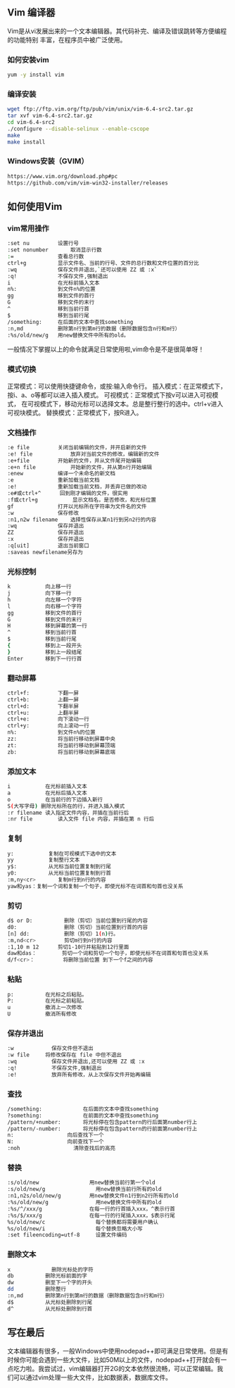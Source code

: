 ## Vim 编译器
Vim是从vi发展出来的一个文本编辑器。其代码补完、编译及错误跳转等方便编程的功能特别 丰富，在程序员中被广泛使用。

### 如何安装vim

```bash
yum -y install vim
```

### 编译安装

```bash
wget ftp://ftp.vim.org/ftp/pub/vim/unix/vim-6.4-src2.tar.gz
tar xvf vim-6.4-src2.tar.gz
cd vim-6.4-src2
./configure --disable-selinux --enable-cscope
make
make install
```

### Windows安装（GVIM）
```bash
https://www.vim.org/download.php#pc
https://github.com/vim/vim-win32-installer/releases
```

## 如何使用Vim

### vim常用操作

```bash
:set nu			设置行号
:set nonumber		取消显示行数
:=				查看总行数
ctrl+g			显示文件名、当前的行号、文件的总行数和文件位置的百分比
:wq				保存文件并退出,`还可以使用 ZZ 或 :x`
:q!				不保存文件,强制退出
i				在光标前插入文本
n%:				到文件n%的位置
gg				移到文件的首行
G				移到文件的末行
^				移到当前行首
$				移到当前行尾
/something:		在后面的文本中查找something
:n,md			删除第n行到第m行的数据（删除数据包含n行和m行）
:%s/old/new/g	用new替换文件中所有的old。
```
一般情况下掌握以上的命令就满足日常使用啦,vim命令是不是很简单呀！

### 模式切换

正常模式：可以使用快捷键命令，或按:输入命令行。
插入模式：在正常模式下，按i、a、o等都可以进入插入模式。
可视模式：正常模式下按v可以进入可视模式， 在可视模式下，移动光标可以选择文本。总是整行整行的选中。ctrl+v进入可视块模式。
替换模式：正常模式下，按R进入。

### 文档操作

```bash
:e file			关闭当前编辑的文件，并开启新的文件
:e! file			放弃对当前文件的修改，编辑新的文件
:e+file			开始新的文件，并从文件尾开始编辑
:e+n file			开始新的文件，并从第n行开始编辑
:enew			编译一个未命名的新文档
:e				重新加载当前文档
:e!				重新加载当前文档，并丢弃已做的改动
:e#或ctrl+^		回到刚才编辑的文件，很实用
:f或ctrl+g			显示文档名，是否修改，和光标位置
gf				打开以光标所在字符串为文件名的文件
:w				保存修改
:n1,n2w filename	选择性保存从某n1行到另n2行的内容
:wq				保存并退出
ZZ				保存并退出
:x				保存并退出
:q[uit]			退出当前窗口
:saveas newfilename另存为
```

### 光标控制

```bash
k			向上移一行
j			向下移一行
h			向左移一个字符
l			向右移一个字符
gg			移到文件的首行	
G			移到文件的末行
H			移到屏幕的第一行
^			移到当前行首
$			移到当前行尾
{			移到上一段开头
}			移到上一段结尾
Enter		移到下一行行首
```

### 翻动屏幕

```bash
ctrl+f:			下翻一屏
ctrl+b:			上翻一屏
ctrl+d:			下翻半屏
ctrl+u:			上翻半屏
ctrl+e:			向下滚动一行
ctrl+y:			向上滚动一行
n%:				到文件n%的位置
zz:				将当前行移动到屏幕中央
zt:				将当前行移动到屏幕顶端
zb:				将当前行移动到屏幕底端
```

### 添加文本

```bash
i			在光标前插入文本
a			在光标后插入文本
o			在当前行的下边插入新行
S(大写字母)	删除光标所在的行，并进入插入模式
:r filename	读入指定文件内容，并插在当前行后
:nr file		读入文件 file 内容，并插在第 n 行后
```

### 复制

```bash
y:			 复制在可视模式下选中的文本
yy			 复制整行文本
y$:			 从光标当前位置复制到行尾
y0:			 从光标当前位置复制到行首
:m,ny<cr>		复制m行到n行的内容
yaw和yas：复制一个词和复制一个句子，即使光标不在词首和句首也没关系
```

### 剪切
```bash
d$ or D:		  删除（剪切）当前位置到行尾的内容
d0:			      删除（剪切）当前位置到行首的内容
[n] dd:			  删除（剪切）1(n)行。
:m,nd<cr>		  剪切m行到n行的内容
:1,10 m 12		剪切1-10行并粘贴到12行里面
daw和das：		剪切一个词和剪切一个句子，即使光标不在词首和句首也没关系
d/f<cr>：		 将删除当前位置 到下一个f之间的内容
```

### 粘贴

```bash
p: 			在光标之后粘贴。
P: 			在光标之前粘贴。
u 			撤消上一次修改
U 			撤消所有修改
```

### 保存并退出

```bash
:w			  保存文件但不退出
:w file		将修改保存在 file 中但不退出
:wq			  保存文件并退出,还可以使用 ZZ 或 :x
:q!			  不保存文件,强制退出
:e!			  放弃所有修改，从上次保存文件开始再编辑
```

### 查找

```bash
/something:			    在后面的文本中查找something
?something:			    在前面的文本中查找something
/pattern/+number:		将光标停在包含pattern的行后面第number行上
/pattern/-number:		将光标停在包含pattern的行前面第number行上
n:				   向后查找下一个
N:				   向前查找下一个
:noh				 清除查找后的高亮
```

### 替换

```bash
:s/old/new			      用new替换当前行第一个old
:s/old/new/g			    用new替换当前行所有的old
:n1,n2s/old/new/g		  用new替换文件n1行到n2行所有的old
:%s/old/new/g			    用new替换文件中所有的old
:%s/^/xxx/g			      在每一行的行首插入xxx，^表示行首
:%s/$/xxx/g			      在每一行的行尾插入xxx，$表示行尾
%s/old/new/c			    每个替换都将需要用户确认
%s/old/new/i			    每个替换忽略大小写
:set fileencoding=utf-8 	设置文件编码
```

### 删除文本

```bash
x			  删除光标处的字符
db			删除光标前面的字
dw			删至下一个字的开头
dd			删除整行
:n,md		删除第n行到第m行的数据（删除数据包含n行和m行）
d$			从光标处删除到行尾
d^			从光标处删除到行首
```

## 写在最后
文本编辑器有很多，一般Windows中使用nodepad++即可满足日常使用。但是有时候你可能会遇到一些大文件，比如50M以上的文件，nodepad++打开就会有一点吃力啦。我尝试过，vim编辑器打开2G的文本依然很流畅，可以正常编辑。我们可以通过vim处理一些大文件，比如数据表，数据库文件。

